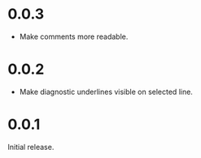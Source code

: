 # 0.0.3
* Make comments more readable.

# 0.0.2
* Make diagnostic underlines visible on selected line.

# 0.0.1
Initial release.
